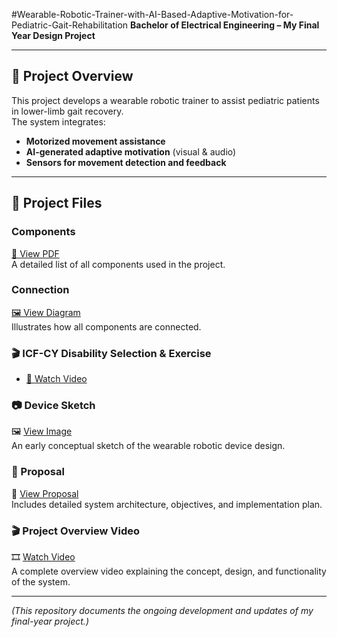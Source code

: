 #Wearable-Robotic-Trainer-with-AI-Based-Adaptive-Motivation-for-Pediatric-Gait-Rehabilitation
**Bachelor of Electrical Engineering – My Final Year Design Project**  

---

## 📌 Project Overview
This project develops a wearable robotic trainer to assist pediatric patients in lower-limb gait recovery.  
The system integrates:
- **Motorized movement assistance**
- **AI-generated adaptive motivation** (visual & audio)
- **Sensors for movement detection and feedback**

---

## 📂 Project Files

###  Components
[📄 View PDF](Components.pdf)  
A detailed list of all components used in the project.

###  Connection
[🖼 View Diagram](connection.pdf)  
Illustrates how all components are connected.

### 🎬 ICF-CY Disability Selection & Exercise
- [🎥 Watch Video ](disability-selection.mp4)  

### 📷 Device Sketch  
🖼 [View Image](device-sketch.jpg)  
An early conceptual sketch of the wearable robotic device design.

### 📄 Proposal  
📘 [View Proposal](proposal.pdf)  
Includes detailed system architecture, objectives, and implementation plan.

### 🎬 Project Overview Video  
🎞 [Watch Video](project-overview.mp4)  
A complete overview video explaining the concept, design, and functionality of the system.

---

*(This repository documents the ongoing development and updates of my final-year project.)*


